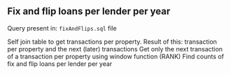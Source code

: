## Fix and flip loans per lender per year
Query present in: `fixAndFlips.sql` file

Self join table to get transactions per property. Result of this: transaction per property and the next (later) transactions
Get only the next transaction of a transaction per property using window function (RANK)
Find counts of fix and flip loans per lender per year